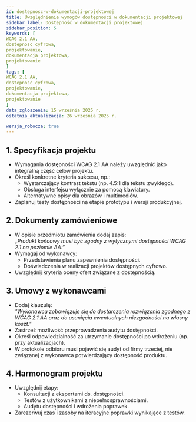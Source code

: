 ```yaml
---
id: dostepnosc-w-dokumentacji-projektowej
title: Uwzględnienie wymogów dostępności w dokumentacji projektowej
sidebar_label: Dostępność w dokumentacji projektowej
sidebar_position: 5 
keywords: [
WCAG 2.1 AA, 
dostepnosc cyfrowa, 
projektowanie,
dokumentacja projektowa,
projektowanie
]
tags: [
WCAG 2.1 AA, 
dostepnosc cyfrowa, 
projektowanie,
dokumentacja projektowa,
projektowanie
]
data_zgloszenia: 15 września 2025 r.
ostatnia_aktualizacja: 26 września 2025 r.

wersja_robocza: true
---
```


## 1. Specyfikacja projektu

- Wymagania dostępności WCAG 2.1 AA należy uwzględnić jako integralną część celów projektu.
- Określ konkretne kryteria sukcesu, np.:
  - Wystarczający kontrast tekstu (np. 4.5:1 dla tekstu zwykłego).
  - Obsługa interfejsu wyłącznie za pomocą klawiatury.
  - Alternatywne opisy dla obrazów i multimediów.
- Zaplanuj testy dostępności na etapie prototypu i wersji produkcyjnej.

## 2. Dokumenty zamówieniowe

- W opisie przedmiotu zamówienia dodaj zapis:  
  _„Produkt końcowy musi być zgodny z wytycznymi dostępności WCAG 2.1 na poziomie AA.”_
- Wymagaj od wykonawcy:
  - Przedstawienia planu zapewnienia dostępności.
  - Doświadczenia w realizacji projektów dostępnych cyfrowo.
- Uwzględnij kryteria oceny ofert związane z dostępnością.

## 3. Umowy z wykonawcami

- Dodaj klauzulę:  
  _"Wykonawca zobowiązuje się do dostarczenia rozwiązania zgodnego z WCAG 2.1 AA oraz do usunięcia ewentualnych niezgodności na własny koszt."_
- Zastrzeż możliwość przeprowadzenia audytu dostępności.
- Określ odpowiedzialność za utrzymanie dostępności po wdrożeniu (np. przy aktualizacjach).
- W protokole odbioru musi pojawić się audyt od firmy trzeciej, nie związanej z wykonawca potwierdzający dostępność produktu.

## 4. Harmonogram projektu

- Uwzględnij etapy:
  - Konsultacji z ekspertami ds. dostępności.
  - Testów z użytkownikami z niepełnosprawnościami.
  - Audytu dostępności i wdrożenia poprawek.
- Zarezerwuj czas i zasoby na iteracyjne poprawki wynikające z testów.

